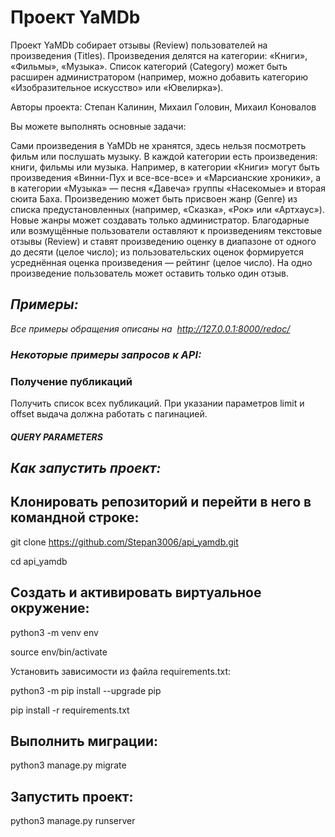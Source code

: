 # **Проект YaMDb**
Проект YaMDb собирает отзывы (Review) пользователей на произведения (Titles). Произведения делятся на категории: «Книги», «Фильмы», «Музыка». Список категорий (Category) может быть расширен администратором (например, можно добавить категорию «Изобразительное искусство» или «Ювелирка»).

Авторы проекта: Степан Калинин, Михаил Головин, Михаил Коновалов

Вы можете выполнять основные задачи:

Сами произведения в YaMDb не хранятся, здесь нельзя посмотреть фильм или послушать музыку.
В каждой категории есть произведения: книги, фильмы или музыка. Например, в категории «Книги» могут быть произведения «Винни-Пух и все-все-все» и «Марсианские хроники», а в категории «Музыка» — песня «Давеча» группы «Насекомые» и вторая сюита Баха.
Произведению может быть присвоен жанр (Genre) из списка предустановленных (например, «Сказка», «Рок» или «Артхаус»). Новые жанры может создавать только администратор.
Благодарные или возмущённые пользователи оставляют к произведениям текстовые отзывы (Review) и ставят произведению оценку в диапазоне от одного до десяти (целое число); из пользовательских оценок формируется усреднённая оценка произведения — рейтинг (целое число). На одно произведение пользователь может оставить только один отзыв.
## ***Примеры:***
*Все примеры обращения описаны на  http://127.0.0.1:8000/redoc/*
### ***Некоторые примеры запросов к API:***
### **Получение публикаций**
Получить список всех публикаций. При указании параметров limit и offset выдача должна работать с пагинацией.
##### **QUERY PARAMETERS**

## ***Как запустить проект:***
## **Клонировать репозиторий и перейти в него в командной строке:**

git clone https://github.com/Stepan3006/api_yamdb.git

cd api_yamdb
## **Cоздать и активировать виртуальное окружение:**

python3 -m venv env

source env/bin/activate

Установить зависимости из файла requirements.txt:

python3 -m pip install --upgrade pip

pip install -r requirements.txt
## **Выполнить миграции:**

python3 manage.py migrate
## **Запустить проект:**

python3 manage.py runserver


